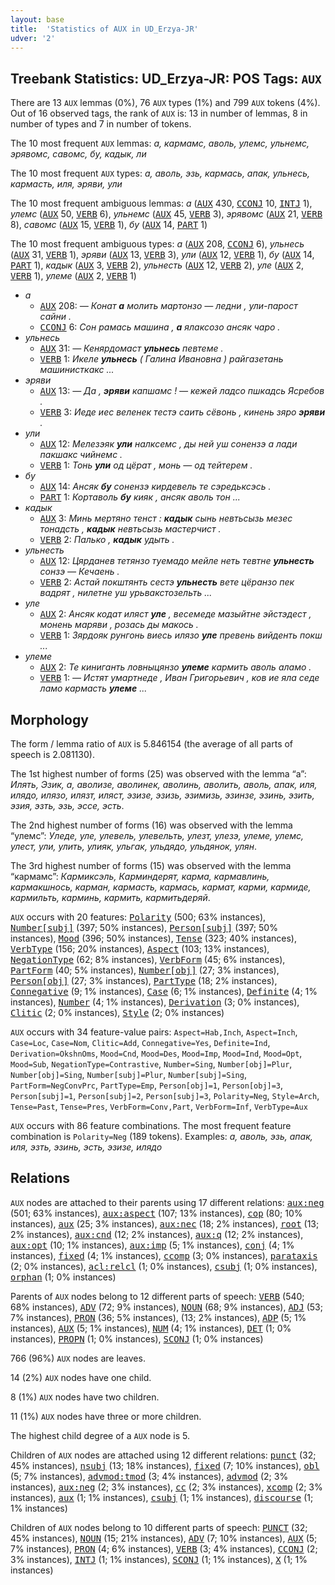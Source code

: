 ```yaml
---
layout: base
title:  'Statistics of AUX in UD_Erzya-JR'
udver: '2'
---
```


## Treebank Statistics: UD_Erzya-JR: POS Tags: `AUX`

There are 13 `AUX` lemmas (0%), 76 `AUX` types (1%) and 799 `AUX` tokens (4%).
Out of 16 observed tags, the rank of `AUX` is: 13 in number of lemmas, 8 in number of types and 7 in number of tokens.

The 10 most frequent `AUX` lemmas: <em>а, кармамс, аволь, улемс, ульнемс, эрявомс, савомс, бу, кадык, ли</em>

The 10 most frequent `AUX` types:  <em>а, аволь, эзь, кармась, апак, ульнесь, кармасть, иля, эряви, ули</em>

The 10 most frequent ambiguous lemmas: <em>а</em> (<tt><a href="myv_jr-pos-AUX.html">AUX</a></tt> 430, <tt><a href="myv_jr-pos-CCONJ.html">CCONJ</a></tt> 10, <tt><a href="myv_jr-pos-INTJ.html">INTJ</a></tt> 1), <em>улемс</em> (<tt><a href="myv_jr-pos-AUX.html">AUX</a></tt> 50, <tt><a href="myv_jr-pos-VERB.html">VERB</a></tt> 6), <em>ульнемс</em> (<tt><a href="myv_jr-pos-AUX.html">AUX</a></tt> 45, <tt><a href="myv_jr-pos-VERB.html">VERB</a></tt> 3), <em>эрявомс</em> (<tt><a href="myv_jr-pos-AUX.html">AUX</a></tt> 21, <tt><a href="myv_jr-pos-VERB.html">VERB</a></tt> 8), <em>савомс</em> (<tt><a href="myv_jr-pos-AUX.html">AUX</a></tt> 15, <tt><a href="myv_jr-pos-VERB.html">VERB</a></tt> 1), <em>бу</em> (<tt><a href="myv_jr-pos-AUX.html">AUX</a></tt> 14, <tt><a href="myv_jr-pos-PART.html">PART</a></tt> 1)

The 10 most frequent ambiguous types:  <em>а</em> (<tt><a href="myv_jr-pos-AUX.html">AUX</a></tt> 208, <tt><a href="myv_jr-pos-CCONJ.html">CCONJ</a></tt> 6), <em>ульнесь</em> (<tt><a href="myv_jr-pos-AUX.html">AUX</a></tt> 31, <tt><a href="myv_jr-pos-VERB.html">VERB</a></tt> 1), <em>эряви</em> (<tt><a href="myv_jr-pos-AUX.html">AUX</a></tt> 13, <tt><a href="myv_jr-pos-VERB.html">VERB</a></tt> 3), <em>ули</em> (<tt><a href="myv_jr-pos-AUX.html">AUX</a></tt> 12, <tt><a href="myv_jr-pos-VERB.html">VERB</a></tt> 1), <em>бу</em> (<tt><a href="myv_jr-pos-AUX.html">AUX</a></tt> 14, <tt><a href="myv_jr-pos-PART.html">PART</a></tt> 1), <em>кадык</em> (<tt><a href="myv_jr-pos-AUX.html">AUX</a></tt> 3, <tt><a href="myv_jr-pos-VERB.html">VERB</a></tt> 2), <em>ульнесть</em> (<tt><a href="myv_jr-pos-AUX.html">AUX</a></tt> 12, <tt><a href="myv_jr-pos-VERB.html">VERB</a></tt> 2), <em>уле</em> (<tt><a href="myv_jr-pos-AUX.html">AUX</a></tt> 2, <tt><a href="myv_jr-pos-VERB.html">VERB</a></tt> 1), <em>улеме</em> (<tt><a href="myv_jr-pos-AUX.html">AUX</a></tt> 2, <tt><a href="myv_jr-pos-VERB.html">VERB</a></tt> 1)


* <em>а</em>
  * <tt><a href="myv_jr-pos-AUX.html">AUX</a></tt> 208: <em>― Конат <b>а</b> молить мартонзо ― ледни , ули-парост сайни .</em>
  * <tt><a href="myv_jr-pos-CCONJ.html">CCONJ</a></tt> 6: <em>Сон рамась машина , <b>а</b> ялаксозо ансяк чаро .</em>
* <em>ульнесь</em>
  * <tt><a href="myv_jr-pos-AUX.html">AUX</a></tt> 31: <em>― Кенярдомаст <b>ульнесь</b> певтеме .</em>
  * <tt><a href="myv_jr-pos-VERB.html">VERB</a></tt> 1: <em>Икеле <b>ульнесь</b> ( Галина Ивановна ) райгазетань машинисткакс ...</em>
* <em>эряви</em>
  * <tt><a href="myv_jr-pos-AUX.html">AUX</a></tt> 13: <em>― Да , <b>эряви</b> капшамс ! ― кежей ладсо пшкадсь Ясребов .</em>
  * <tt><a href="myv_jr-pos-VERB.html">VERB</a></tt> 3: <em>Иеде иес веленек тестэ саить сёвонь , кинень зяро <b>эряви</b> .</em>
* <em>ули</em>
  * <tt><a href="myv_jr-pos-AUX.html">AUX</a></tt> 12: <em>Мелезэяк <b>ули</b> налксемс , ды ней уш сонензэ а лади пакшакс чийнемс .</em>
  * <tt><a href="myv_jr-pos-VERB.html">VERB</a></tt> 1: <em>Тонь <b>ули</b> од цёрат , монь — од тейтерем .</em>
* <em>бу</em>
  * <tt><a href="myv_jr-pos-AUX.html">AUX</a></tt> 14: <em>Ансяк <b>бу</b> сонензэ кирдевель те сэредьксэсь .</em>
  * <tt><a href="myv_jr-pos-PART.html">PART</a></tt> 1: <em>Кортаволь <b>бу</b> кияк , ансяк аволь тон ...</em>
* <em>кадык</em>
  * <tt><a href="myv_jr-pos-AUX.html">AUX</a></tt> 3: <em>Минь мертяно тенст : <b>кадык</b> сынь невтьсызь мезес тонадсть , <b>кадык</b> невтьсызь мастерчист .</em>
  * <tt><a href="myv_jr-pos-VERB.html">VERB</a></tt> 2: <em>Палько , <b>кадык</b> удыть .</em>
* <em>ульнесть</em>
  * <tt><a href="myv_jr-pos-AUX.html">AUX</a></tt> 12: <em>Цярданев тетянзо туемадо мейле неть тевтне <b>ульнесть</b> сонзэ — Кечаень .</em>
  * <tt><a href="myv_jr-pos-VERB.html">VERB</a></tt> 2: <em>Астай покштянть сестэ <b>ульнесть</b> вете цёранзо пек вадрят , нилетне уш урьвакстозельть ...</em>
* <em>уле</em>
  * <tt><a href="myv_jr-pos-AUX.html">AUX</a></tt> 2: <em>Ансяк кодат иляст <b>уле</b> , весемеде мазыйтне эйстэдест , монень маряви , розась ды макось .</em>
  * <tt><a href="myv_jr-pos-VERB.html">VERB</a></tt> 1: <em>Зярдояк рунгонь виесь илязо <b>уле</b> превень вийденть покш ...</em>
* <em>улеме</em>
  * <tt><a href="myv_jr-pos-AUX.html">AUX</a></tt> 2: <em>Те киниганть ловныцянзо <b>улеме</b> кармить аволь аламо .</em>
  * <tt><a href="myv_jr-pos-VERB.html">VERB</a></tt> 1: <em>— Истят умартнеде , Иван Григорьевич , ков ие яла седе ламо кармасть <b>улеме</b> ...</em>

## Morphology

The form / lemma ratio of `AUX` is 5.846154 (the average of all parts of speech is 2.081130).

The 1st highest number of forms (25) was observed with the lemma “а”: <em>Илять, Эзик, а, аволизе, аволинек, аволинь, аволить, аволь, апак, иля, илядо, илязо, илязт, иляст, эзизе, эзизь, эзимизь, эзинзе, эзинь, эзить, эзия, эзть, эзь, эссе, эсть</em>.

The 2nd highest number of forms (16) was observed with the lemma “улемс”: <em>Уледе, уле, улевель, улевельть, улезт, улезэ, улеме, улемс, улест, ули, улить, улияк, ульгак, ульдядо, ульдянок, улян</em>.

The 3rd highest number of forms (15) was observed with the lemma “кармамс”: <em>Кармиксэль, Карминдерят, карма, кармавлинь, кармакшнось, карман, кармасть, кармась, кармат, карми, кармиде, кармильть, карминь, кармить, кармитьдеряй</em>.

`AUX` occurs with 20 features: <tt><a href="myv_jr-feat-Polarity.html">Polarity</a></tt> (500; 63% instances), <tt><a href="myv_jr-feat-Number-subj.html">Number[subj]</a></tt> (397; 50% instances), <tt><a href="myv_jr-feat-Person-subj.html">Person[subj]</a></tt> (397; 50% instances), <tt><a href="myv_jr-feat-Mood.html">Mood</a></tt> (396; 50% instances), <tt><a href="myv_jr-feat-Tense.html">Tense</a></tt> (323; 40% instances), <tt><a href="myv_jr-feat-VerbType.html">VerbType</a></tt> (156; 20% instances), <tt><a href="myv_jr-feat-Aspect.html">Aspect</a></tt> (103; 13% instances), <tt><a href="myv_jr-feat-NegationType.html">NegationType</a></tt> (62; 8% instances), <tt><a href="myv_jr-feat-VerbForm.html">VerbForm</a></tt> (45; 6% instances), <tt><a href="myv_jr-feat-PartForm.html">PartForm</a></tt> (40; 5% instances), <tt><a href="myv_jr-feat-Number-obj.html">Number[obj]</a></tt> (27; 3% instances), <tt><a href="myv_jr-feat-Person-obj.html">Person[obj]</a></tt> (27; 3% instances), <tt><a href="myv_jr-feat-PartType.html">PartType</a></tt> (18; 2% instances), <tt><a href="myv_jr-feat-Connegative.html">Connegative</a></tt> (9; 1% instances), <tt><a href="myv_jr-feat-Case.html">Case</a></tt> (6; 1% instances), <tt><a href="myv_jr-feat-Definite.html">Definite</a></tt> (4; 1% instances), <tt><a href="myv_jr-feat-Number.html">Number</a></tt> (4; 1% instances), <tt><a href="myv_jr-feat-Derivation.html">Derivation</a></tt> (3; 0% instances), <tt><a href="myv_jr-feat-Clitic.html">Clitic</a></tt> (2; 0% instances), <tt><a href="myv_jr-feat-Style.html">Style</a></tt> (2; 0% instances)

`AUX` occurs with 34 feature-value pairs: `Aspect=Hab,Inch`, `Aspect=Inch`, `Case=Loc`, `Case=Nom`, `Clitic=Add`, `Connegative=Yes`, `Definite=Ind`, `Derivation=OkshnOms`, `Mood=Cnd`, `Mood=Des`, `Mood=Imp`, `Mood=Ind`, `Mood=Opt`, `Mood=Sub`, `NegationType=Contrastive`, `Number=Sing`, `Number[obj]=Plur`, `Number[obj]=Sing`, `Number[subj]=Plur`, `Number[subj]=Sing`, `PartForm=NegConvPrc`, `PartType=Emp`, `Person[obj]=1`, `Person[obj]=3`, `Person[subj]=1`, `Person[subj]=2`, `Person[subj]=3`, `Polarity=Neg`, `Style=Arch`, `Tense=Past`, `Tense=Pres`, `VerbForm=Conv,Part`, `VerbForm=Inf`, `VerbType=Aux`

`AUX` occurs with 86 feature combinations.
The most frequent feature combination is `Polarity=Neg` (189 tokens).
Examples: <em>а, аволь, эзь, апак, иля, эзть, эзинь, эсть, эзизе, илядо</em>


## Relations

`AUX` nodes are attached to their parents using 17 different relations: <tt><a href="myv_jr-dep-aux-neg.html">aux:neg</a></tt> (501; 63% instances), <tt><a href="myv_jr-dep-aux-aspect.html">aux:aspect</a></tt> (107; 13% instances), <tt><a href="myv_jr-dep-cop.html">cop</a></tt> (80; 10% instances), <tt><a href="myv_jr-dep-aux.html">aux</a></tt> (25; 3% instances), <tt><a href="myv_jr-dep-aux-nec.html">aux:nec</a></tt> (18; 2% instances), <tt><a href="myv_jr-dep-root.html">root</a></tt> (13; 2% instances), <tt><a href="myv_jr-dep-aux-cnd.html">aux:cnd</a></tt> (12; 2% instances), <tt><a href="myv_jr-dep-aux-q.html">aux:q</a></tt> (12; 2% instances), <tt><a href="myv_jr-dep-aux-opt.html">aux:opt</a></tt> (10; 1% instances), <tt><a href="myv_jr-dep-aux-imp.html">aux:imp</a></tt> (5; 1% instances), <tt><a href="myv_jr-dep-conj.html">conj</a></tt> (4; 1% instances), <tt><a href="myv_jr-dep-fixed.html">fixed</a></tt> (4; 1% instances), <tt><a href="myv_jr-dep-ccomp.html">ccomp</a></tt> (3; 0% instances), <tt><a href="myv_jr-dep-parataxis.html">parataxis</a></tt> (2; 0% instances), <tt><a href="myv_jr-dep-acl-relcl.html">acl:relcl</a></tt> (1; 0% instances), <tt><a href="myv_jr-dep-csubj.html">csubj</a></tt> (1; 0% instances), <tt><a href="myv_jr-dep-orphan.html">orphan</a></tt> (1; 0% instances)

Parents of `AUX` nodes belong to 12 different parts of speech: <tt><a href="myv_jr-pos-VERB.html">VERB</a></tt> (540; 68% instances), <tt><a href="myv_jr-pos-ADV.html">ADV</a></tt> (72; 9% instances), <tt><a href="myv_jr-pos-NOUN.html">NOUN</a></tt> (68; 9% instances), <tt><a href="myv_jr-pos-ADJ.html">ADJ</a></tt> (53; 7% instances), <tt><a href="myv_jr-pos-PRON.html">PRON</a></tt> (36; 5% instances),  (13; 2% instances), <tt><a href="myv_jr-pos-ADP.html">ADP</a></tt> (5; 1% instances), <tt><a href="myv_jr-pos-AUX.html">AUX</a></tt> (5; 1% instances), <tt><a href="myv_jr-pos-NUM.html">NUM</a></tt> (4; 1% instances), <tt><a href="myv_jr-pos-DET.html">DET</a></tt> (1; 0% instances), <tt><a href="myv_jr-pos-PROPN.html">PROPN</a></tt> (1; 0% instances), <tt><a href="myv_jr-pos-SCONJ.html">SCONJ</a></tt> (1; 0% instances)

766 (96%) `AUX` nodes are leaves.

14 (2%) `AUX` nodes have one child.

8 (1%) `AUX` nodes have two children.

11 (1%) `AUX` nodes have three or more children.

The highest child degree of a `AUX` node is 5.

Children of `AUX` nodes are attached using 12 different relations: <tt><a href="myv_jr-dep-punct.html">punct</a></tt> (32; 45% instances), <tt><a href="myv_jr-dep-nsubj.html">nsubj</a></tt> (13; 18% instances), <tt><a href="myv_jr-dep-fixed.html">fixed</a></tt> (7; 10% instances), <tt><a href="myv_jr-dep-obl.html">obl</a></tt> (5; 7% instances), <tt><a href="myv_jr-dep-advmod-tmod.html">advmod:tmod</a></tt> (3; 4% instances), <tt><a href="myv_jr-dep-advmod.html">advmod</a></tt> (2; 3% instances), <tt><a href="myv_jr-dep-aux-neg.html">aux:neg</a></tt> (2; 3% instances), <tt><a href="myv_jr-dep-cc.html">cc</a></tt> (2; 3% instances), <tt><a href="myv_jr-dep-xcomp.html">xcomp</a></tt> (2; 3% instances), <tt><a href="myv_jr-dep-aux.html">aux</a></tt> (1; 1% instances), <tt><a href="myv_jr-dep-csubj.html">csubj</a></tt> (1; 1% instances), <tt><a href="myv_jr-dep-discourse.html">discourse</a></tt> (1; 1% instances)

Children of `AUX` nodes belong to 10 different parts of speech: <tt><a href="myv_jr-pos-PUNCT.html">PUNCT</a></tt> (32; 45% instances), <tt><a href="myv_jr-pos-NOUN.html">NOUN</a></tt> (15; 21% instances), <tt><a href="myv_jr-pos-ADV.html">ADV</a></tt> (7; 10% instances), <tt><a href="myv_jr-pos-AUX.html">AUX</a></tt> (5; 7% instances), <tt><a href="myv_jr-pos-PRON.html">PRON</a></tt> (4; 6% instances), <tt><a href="myv_jr-pos-VERB.html">VERB</a></tt> (3; 4% instances), <tt><a href="myv_jr-pos-CCONJ.html">CCONJ</a></tt> (2; 3% instances), <tt><a href="myv_jr-pos-INTJ.html">INTJ</a></tt> (1; 1% instances), <tt><a href="myv_jr-pos-SCONJ.html">SCONJ</a></tt> (1; 1% instances), <tt><a href="myv_jr-pos-X.html">X</a></tt> (1; 1% instances)

